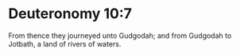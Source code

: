 # Deuteronomy 10:7

From thence they journeyed unto Gudgodah; and from Gudgodah to Jotbath, a land of rivers of waters.